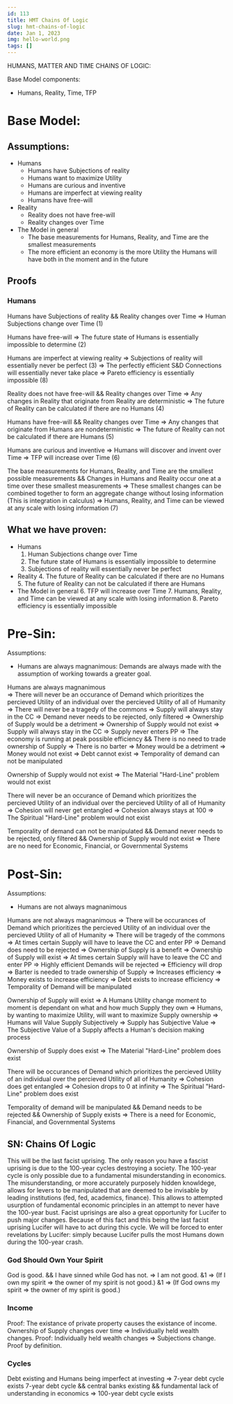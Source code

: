 ```yaml
---
id: 113
title: HMT Chains Of Logic
slug: hmt-chains-of-logic
date: Jan 1, 2023
img: hello-world.png
tags: []
---
```


HUMANS, MATTER AND TIME CHAINS OF LOGIC:

Base Model components:
* Humans, Reality, Time, TFP

# Base Model:
## Assumptions: 
* Humans
    * Humans have Subjections of reality
    * Humans want to maximize Utility
    * Humans are curious and inventive
    * Humans are imperfect at viewing reality
    * Humans have free-will
* Reality
    * Reality does not have free-will
    * Reality changes over Time
* The Model in general
    * The base measurements for Humans, Reality, and Time are the smallest measurements
    * The more efficient an economy is the more Utility the Humans will have both in the moment and in the future

## Proofs

### Humans
Humans have Subjections of reality && Reality changes over Time
    => Human Subjections change over Time (1)

Humans have free-will 
    => The future state of Humans is essentially impossible to determine (2)

Humans are imperfect at viewing reality
    => Subjections of reality will essentially never be perfect (3)
        => The perfectly efficient S&D Connections will essentially never take place
            => Pareto efficiency is essentially impossible (8)

Reality does not have free-will && Reality changes over Time
    => Any changes in Reality that originate from Reality are deterministic
        => The future of Reality can be calculated if there are no Humans (4)

Humans have free-will && Reality changes over Time
    => Any changes that originate from Humans are nondeterministic
        => The future of Reality can not be calculated if there are Humans (5)

Humans are curious and inventive 
    => Humans will discover and invent over Time 
        => TFP will increase over Time (6)

The base measurements for Humans, Reality, and Time are the smallest possible measurements && Changes in Humans and Reality occur one at a time over these smallest measurements
    => These smallest changes can be combined together to form an aggregate change without losing information (This is integration in calculus)
        => Humans, Reality, and Time can be viewed at any scale with losing information (7)

## What we have proven:
* Humans
    1. Human Subjections change over Time
    2. The future state of Humans is essentially impossible to determine
    3. Subjections of reality will essentially never be perfect
* Reality
    4. The future of Reality can be calculated if there are no Humans
    5. The future of Reality can not be calculated if there are Humans
* The Model in general
    6. TFP will increase over Time
    7. Humans, Reality, and Time can be viewed at any scale with losing information
    8. Pareto efficiency is essentially impossible






















# Pre-Sin:
Assumptions: 
* Humans are always magnanimous: Demands are always made with the assumption of working towards a greater goal.

Humans are always magnanimous  
=> There will never be an occurance of Demand which prioritizes the percieved Utility of an individual over the percieved Utility of all of Humanity
    => There will never be a tragedy of the commons
        => Supply will always stay in the CC
    => Demand never needs to be rejected, only filtered
        => Ownership of Supply would be a detriment => Ownership of Supply would not exist
            => Supply will always stay in the CC => Supply never enters PP
            => The economy is running at peak possible efficiency && There is no need to trade ownership of Supply
                => There is no barter
                => Money would be a detriment => Money would not exist
            => Debt cannot exist
                => Temporality of demand can not be manipulated


Ownership of Supply would not exist => The Material "Hard-Line" problem would not exist

There will never be an occurance of Demand which prioritizes the percieved Utility of an individual over the percieved Utility of all of Humanity
    => Cohesion will never get entangled
        => Cohesion always stays at 100
            => The Spiritual "Hard-Line" problem would not exist


Temporality of demand can not be manipulated
&& Demand never needs to be rejected, only filtered
&& Ownership of Supply would not exist
    => There are no need for Economic, Financial, or Governmental Systems


# Post-Sin:
Assumptions:
* Humans are not always magnanimous

Humans are not always magnanimous
=> There will be occurances of Demand which prioritizes the percieved Utility of an individual over the percieved Utility of all of Humanity
    => There will be tragedy of the commons
        => At times certain Supply will have to leave the CC and enter PP
    => Demand does need to be rejected
        => Ownership of Supply is a benefit => Ownership of Supply will exist
            => At times certain Supply will have to leave the CC and enter PP
            => Highly efficient Demands will be rejected
                => Efficiency will drop
                    => Barter is needed to trade ownership of Supply => Increases efficiency
                    => Money exists to increase efficiency
                    => Debt exists to increase efficiency
                        => Temporality of Demand will be manipulated

Ownership of Supply will exist
=> A Humans Utility change moment to moment is dependant on what and how much Supply they own
    => Humans, by wanting to maximize Utility, will want to maximize Supply ownership
        => Humans will Value Supply Subjectively
            => Supply has Subjective Value
                => The Subjective Value of a Supply affects a Human's decision making process


Ownership of Supply does exist => The Material "Hard-Line" problem does exist

There will be occurances of Demand which prioritizes the percieved Utility of an individual over the percieved Utility of all of Humanity
    => Cohesion does get entangled
        => Cohesion drops to 0 at infinity
            => The Spiritual "Hard-Line" problem does exist

Temporality of demand will be manipulated
&& Demand needs to be rejected
&& Ownership of Supply exists
    => There is a need for Economic, Financial, and Governmental Systems





## SN: Chains Of Logic
This will be the last facist uprising. The only reason you have a fascist uprising is due to the 100-year cycles destroying a society. The 100-year cycle is only possible due to a fundamental misunderstanding in economics. The misunderstanding, or more accurately purposely hidden knowldege, allows for levers to be manipulated that are deemed to be invisable by leading institutions (fed, fed, academics, finance). This allows to attempted usurption of fundamental economic principles in an attempt to never have the 100-year bust.
Facist uprisings are also a great opportunity for Lucifer to push major changes. Because of this fact and this being the last facist uprising Lucifer will have to act during this cycle. We will be forced to enter revelations by Lucifer: simply because Lucifer pulls the most Humans down during the 100-year crash.

### God Should Own Your Spirit
God is good. && I have sinned while God has not.
=> I am not good.
&1 => (If I own my spirit => the owner of my spirit is not good.)
&1 => (If God owns my spirit => the owner of my spirit is good.) 


### Income
Proof: The existance of private property causes the existance of income. 
    Ownership of Supply changes over time => Individually held wealth changes.
Proof: Individually held wealth changes => Subjections change. Proof by definition.

### Cycles
Debt existing and Humans being imperfect at investing => 7-year debt cycle exists
7-year debt cycle 
&& central banks existing 
&& fundamental lack of understanding in economics 
    => 100-year debt cycle exists
